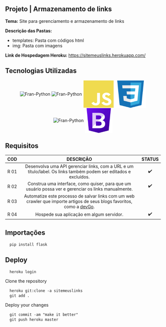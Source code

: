 ## Projeto | Armazenamento de links
**Tema:** Site para gerenciamento e armazenamento de links

**Descrição das Pastas:**
* templates: Pasta com códigos html
* img: Pasta com imagens

**Link de Hospedagem Heroku:** https://sitemeuslinks.herokuapp.com/


## Tecnologias Utilizadas

<div align="center">
  
   <img align="center" alt="Fran-Python" height="90" width="100" src="https://user-images.githubusercontent.com/79495727/160216619-4a76adbf-afbe-46ed-ac14-33512209cebf.png">
   <img align="center" alt="Fran-Python" height="90" width="100" src="https://cdn.jsdelivr.net/gh/devicons/devicon/icons/python/python-original.svg">
   <img align="center" alt="Rafa-Js" height="90" width="100" src="https://raw.githubusercontent.com/devicons/devicon/master/icons/javascript/javascript-plain.svg">
   <img align="center" alt="Fran-Python" height="90" width="100" src="https://raw.githubusercontent.com/devicons/devicon/master/icons/css3/css3-original.svg">
   <img align="center" alt="Fran-Python" height="90" width="100" src="https://user-images.githubusercontent.com/79495727/160216737-0dd4e3f6-3aff-4571-b5ec-b288c5eae0c9.png">
      <img align="center" alt="Fran-Python" height="80" width="90" src="https://raw.githubusercontent.com/themedotid/bootstrap-icon/HEAD/docs/bootstrap-icon-css.png">

</div>

## Requisitos

<div align="center">
  
COD | DESCRIÇÃO | STATUS |
:--:|:---------:|:----------:|
R 01 |Desenvolva uma API gerenciar links, com a URL e um título/label. Os links também podem ser editados e excluídos. | ✔️ |
R 02 |Construa uma interface, como quiser, para que um usuário possa ver e gerenciar os links manualmente. | ✔️ |
R 03 |Automatize este processo de salvar links com um web crawler que importe artigos de seus blogs favoritos, como a [devGo](https://devgo.com.br/). |  | 
R 04 |Hospede sua aplicação em algum servidor. | ✔️ |

</div>

## Importações

<div align="left">
  
      pip install flask

</div>

## Deploy

<div align="left">
  
      heroku login
      
Clone the repository

      heroku git:clone -a sitemeuslinks
      git add .
      
Deploy your changes

      git commit -am "make it better"
      git push heroku master

</div>

